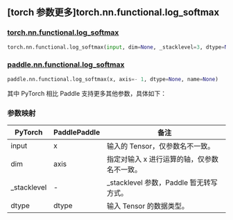 ## [torch 参数更多]torch.nn.functional.log_softmax

### [torch.nn.functional.log_softmax](https://pytorch.org/docs/1.13/generated/torch.nn.functional.log_softmax.html#torch.nn.functional.log_softmax)

```python
torch.nn.functional.log_softmax(input, dim=None, _stacklevel=3, dtype=None)
```

### [paddle.nn.functional.log_softmax](https://www.paddlepaddle.org.cn/documentation/docs/zh/api/paddle/nn/functional/log_softmax_cn.html)

```python
paddle.nn.functional.log_softmax(x, axis=- 1, dtype=None, name=None)
```

其中 PyTorch 相比 Paddle 支持更多其他参数，具体如下：

### 参数映射

| PyTorch      | PaddlePaddle | 备注                                        |
| ------------ | ------------ | ------------------------------------------- |
| input        | x            | 输入的 Tensor，仅参数名不一致。             |
| dim          | axis         | 指定对输入 x 进行运算的轴，仅参数名不一致。 |
| \_stacklevel | -            | \_stacklevel 参数，Paddle 暂无转写方式。    |
| dtype        | dtype        | 输入 Tensor 的数据类型。                    |
